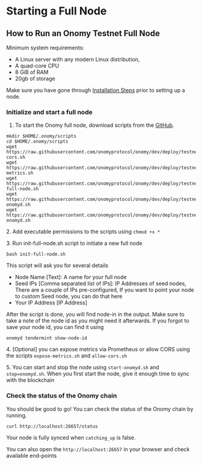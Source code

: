 # Starting a Full Node

## How to Run an Onomy Testnet Full Node

Minimum system requirements:

* A Linux server with any modern Linux distribution,
* A quad-core CPU
* 8 GiB of RAM
* 20gb of storage

Make sure you have gone through [Installation Steps](pre-installation-steps.md) prior to setting up a node.

### Initialize and start a full node

1. To start the Onomy full node, download scripts from the [GitHub](https://github.com/onomyprotocol/onomy/tree/dev/deploy/testnet/scripts).

```
mkdir $HOME/.onomy/scripts
cd $HOME/.onomy/scripts
wget https://raw.githubusercontent.com/onomyprotocol/onomy/dev/deploy/testnet/scripts/allow-cors.sh
wget https://raw.githubusercontent.com/onomyprotocol/onomy/dev/deploy/testnet/scripts/expose-metrics.sh
wget https://raw.githubusercontent.com/onomyprotocol/onomy/dev/deploy/testnet/scripts/init-full-node.sh
wget https://raw.githubusercontent.com/onomyprotocol/onomy/dev/deploy/testnet/scripts/start-onomyd.sh
wget https://raw.githubusercontent.com/onomyprotocol/onomy/dev/deploy/testnet/scripts/stop-onomyd.sh
```

2\. Add executable permissions to the scripts using `chmod +x *`

3\. Run init-full-node.sh script to initiate a new full node

`bash init-full-node.sh`

This script will ask you for several details

* Node Name \[Text]: A name for your full node
* Seed IPs \[Comma separated list of IPs]: IP Addresses of seed nodes, There are a couple of IPs pre-configured, If you want to point your node to custom Seed node, you can do that here
* Your IP Address \[IP Address]

After the script is done, you will find node-in in the output. Make sure to take a note of the node id as you might need it afterwards. If you forgot to save your node id, you can find it using

`onomyd tendermint show-node-id`

4\. \[Optional] you can expose metrics via Prometheus or allow CORS using the scripts `expose-metrics.sh` and `allow-cors.sh`

5\. You can start and stop the node using `start-onomyd.sh` and `stop=onomyd.sh`. When you first start the node, give it enough time to sync with the blockchain

### Check the status of the Onomy chain

You should be good to go! You can check the status of the Onomy chain by running.

```
curl http://localhost:26657/status
```

Your node is fully synced when `catching_up` is false.

You can also open the `http://localhost:26657` in your browser and check available end-points
